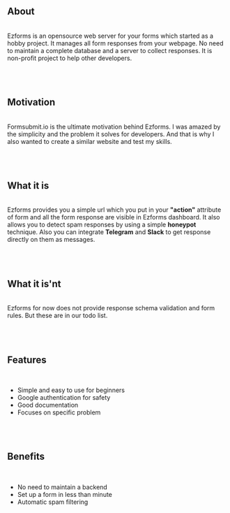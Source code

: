 ## **About**  
&nbsp;  
Ezforms is an opensource web server for your forms which started as a hobby project. It manages all form responses from your webpage. No need to maintain a complete database and a server to collect responses. It is non-profit project to help other developers.  
&nbsp;  
&nbsp;  
&nbsp;  
## **Motivation**  
&nbsp;  
Formsubmit.io is the ultimate motivation behind Ezforms. I was amazed by the simplicity and the problem it solves for developers. And that is why I also wanted to create a similar website and test my skills.  
&nbsp;  
&nbsp;  
&nbsp;  

## **What it is**  
&nbsp;  
Ezforms provides you a simple url which you put in your **"action"** attribute of form and all the form response are visible in Ezforms dashboard. It also allows you to detect spam responses by using a simple **honeypot** technique. Also you can integrate **Telegram** and **Slack** to get response directly on them as messages.  
&nbsp;  
&nbsp;  
&nbsp;  

## **What it is'nt**  
&nbsp;  
Ezforms for now does not provide response schema validation and form rules. But these are in our todo list.  
&nbsp;  
&nbsp;  
&nbsp;  

## **Features**  
&nbsp;  
 - Simple and easy to use for beginners
 - Google authentication for safety
 - Good documentation
 - Focuses on specific problem  
 &nbsp;  
 &nbsp;  
&nbsp;  
## **Benefits**  
&nbsp;  
 - No need to maintain a backend
 - Set up a form in less than minute
 - Automatic spam filtering
